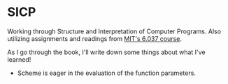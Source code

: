 SICP
====

Working through Structure and Interpretation of Computer Programs. Also utilizing assignments and readings from [MIT's 6.037 course](http://web.mit.edu/alexmv/6.S184/).

As I go through the book, I'll write down some things about what I've learned!

* Scheme is eager in the evaluation of the function parameters.

